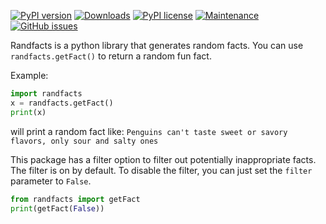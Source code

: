 [![PyPI version](https://badge.fury.io/py/randfacts.svg)](https://badge.fury.io/py/randfacts)
[![Downloads](https://pepy.tech/badge/randfacts)](https://pepy.tech/project/randfacts)
[![PyPI license](https://img.shields.io/pypi/l/ansicolortags.svg)](https://pypi.python.org/pypi/ansicolortags/)
[![Maintenance](https://img.shields.io/badge/Maintained%3F-yes-green.svg)](https://GitHub.com/TabulateJarl8/randfacts/graphs/commit-activity)
[![GitHub issues](https://img.shields.io/github/issues/TabulateJarl8/randfacts.svg)](https://GitHub.com/TabulateJarl8/randfacts/issues/)


Randfacts is a python library that generates random facts. You can use ```randfacts.getFact()``` to return a random fun fact.

Example:
```python
import randfacts
x = randfacts.getFact()
print(x)
```
will print a random fact like:
```Penguins can't taste sweet or savory flavors, only sour and salty ones```

This package has a filter option to filter out potentially inappropriate facts. The filter is on by default. To disable the filter, you can just set the `filter` parameter to `False`.
```python
from randfacts import getFact
print(getFact(False))
```
